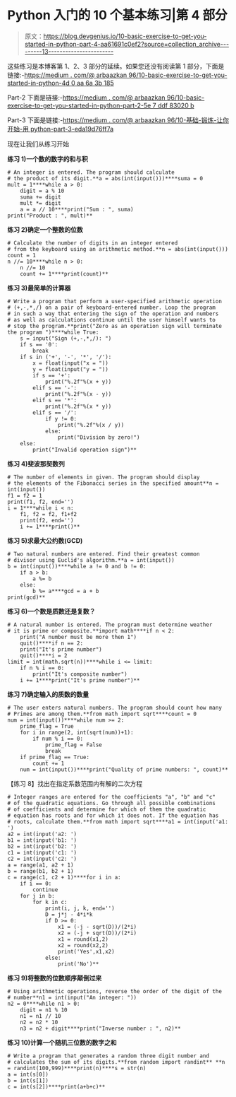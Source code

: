 # Python 入门的 10 个基本练习|第 4 部分

> 原文：<https://blog.devgenius.io/10-basic-exercise-to-get-you-started-in-python-part-4-aa61691c0ef2?source=collection_archive---------13----------------------->

这些练习是本博客第 1、2、3 部分的延续。如果您还没有阅读第 1 部分，下面是链接:-[https://medium . com/@ arbaazkan 96/10-basic-exercise-to-get-you-started-in-python-4d 0 aa 6a 3b 185](https://medium.com/@arbaazkan96/10-basic-exercise-to-get-you-started-in-python-4d0aa6a3b185)

Part-2 下面是链接:-[https://medium . com/@ arbaazkan 96/10-basic-exercise-to-get-you-started-in-python-part-2-5e 7 ddf 83020 b](https://medium.com/@arbaazkan96/10-basic-exercise-to-get-you-started-in-python-part-2-5e7ddf83020b)

Part-3 下面是链接:-[https://medium . com/@ arbaazkan 96/10-基础-锻炼-让你开始-用 python-part-3-eda19d76ff7a](https://medium.com/@arbaazkan96/10-basic-exercise-to-get-you-started-in-python-part-3-eda19d76ff7a)

现在让我们从练习开始

**练习 1)一个数的数字的和与积**

```
# An integer is entered. The program should calculate
# the product of its digit.**a = abs(int(input()))****suma = 0
mult = 1****while a > 0:
    digit = a % 10
    suma += digit
    mult *= digit
    a = a // 10****print("Sum : ", suma)
print("Product : ", mult)**
```

**练习 2)确定一个整数的位数**

```
# Calculate the number of digits in an integer entered 
# from the keyboard using an arithmetic method.**n = abs(int(input()))
count = 1
n //= 10****while n > 0:
    n //= 10
    count += 1****print(count)**
```

**练习 3)最简单的计算器**

```
# Write a program that perform a user-specified arithmetic operation
# (+,-,*,/) on a pair of keyboard-entered number. Loop the program 
# in such a way that entering the sign of the operation and numbers
# as well as calculations continue until the user himself wants to 
# stop the program.**print("Zero as an operation sign will terminate the program ")****while True:
    s = input("Sign (+,-,*,/): ")
    if s == '0':
        break
    if s in ('+', '-', '*', '/'):
        x = float(input("x = "))
        y = float(input("y = "))
        if s == '+': 
            print("%.2f"%(x + y))
        elif s == '-':
            print("%.2f"%(x - y))
        elif s == '*':
            print("%.2f"%(x * y))
        elif s == '/':
            if y != 0:
                print("%.2f"%(x / y))
            else:
                print("Division by zero!")
    else:
        print("Invalid operation sign")**
```

**练习 4)斐波那契数列**

```
# The number of elements in given. The program should display
# the elements of the Fibonacci series in the specified amount**n = int(input())
f1 = f2 = 1
print(f1, f2, end='')
i = 1****while i < n:
    f1, f2 = f2, f1+f2
    print(f2, end='')
    i += 1****print()**
```

**练习 5)求最大公约数(GCD)**

```
# Two natural numbers are entered. Find their greatest common 
# divisor using Euclid's algorithm.**a = int(input())
b = int(input())****while a != 0 and b != 0:
    if a > b:
        a %= b
    else:
        b %= a****gcd = a + b
print(gcd)**
```

**练习 6)一个数是质数还是复数？**

```
# A natural number is entered. The program must determine weather
# it is prime or composite.**import math****if n < 2:
    print("A number must be more then 1")
    quit()****if n == 2:
    print("It's prime number")
    quit()****i = 2
limit = int(math.sqrt(n))****while i <= limit:
    if n % i == 0:
        print("It's composite number")
    i += 1****print("It's prime number")** 
```

**练习 7)确定输入的质数的数量**

```
# The user enters natural numbers. The program should count how many
# Primes are among them.**from math import sqrt****count = 0
num = int(input())****while num >= 2:
    prime_flag = True
    for i in range(2, int(sqrt(num))+1):
        if num % i == 0:
            prime_flag = False
            break
    if prime_flag == True:
        count += 1
    num = int(input())****print("Quality of prime numbers: ", count)** 
```

【练习 8】找出在指定系数范围内有解的二次方程

```
# Integer ranges are entered for the coefficients "a", "b" and "c"
# of the quadratic equations. Go through all possible combinations
# of coefficients and determine for which of them the quadratic 
# equation has roots and for which it does not. If the equation has
# roots, calculate them.**from math import sqrt****a1 = int(input('a1: ')
a2 = int(input('a2: ')
b1 = int(input('b1: ')
b2 = int(input('b2: ')
c1 = int(input('c1: ')
c2 = int(input('c2: ')
a = range(a1, a2 + 1)
b = range(b1, b2 + 1)
c = range(c1, c2 + 1)****for i in a:
    if i == 0:
        continue
    for j in b:
        for k in c:
            print(i, j, k, end='')
            D = j*j - 4*i*k
            if D >= 0:
                x1 = (-j - sqrt(D))/(2*i)
                x2 = (-j + sqrt(D))/(2*i)
                x1 = round(x1,2)
                x2 = round(x2,2)
                print('Yes',x1,x2)
            else:
                print('No')**
```

**练习 9)将整数的位数顺序颠倒过来**

```
# Using arithmetic operations, reverse the order of the digit of the 
# number**n1 = int(input("An integer: "))
n2 = 0****while n1 > 0:
    digit = n1 % 10
    n1 = n1 // 10
    n2 = n2 * 10
    n3 = n2 + digit****print("Inverse number : ", n2)**
```

**练习 10)计算一个随机三位数的数字之和**

```
# Write a program that generates a random three digit number and 
# calculates the sum of its digits.**from random import randint** **n = randint(100,999)****print(n)****s = str(n)
a = int(s[0])
b = int(s[1])
c = int(s[2])****print(a+b+c)**
```